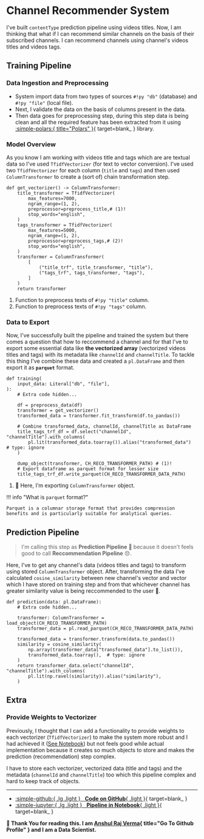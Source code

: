 # Channel Recommender System

I've built `contentType` prediction pipeline using videos titles. Now, I am thinking that what if I can recommend similar channels on the basis of their subscribed channels. I can recommend channels using channel's videos titles and videos tags.

## Training Pipeline

### Data Ingestion and Preprocessing

- System import data from two types of sources `#!py "db"` (database) and `#!py "file"` (local file).
- Next, I validate the data on the basis of columns present in the data.
- Then data goes for preprocessing step, during this step data is being clean and all the required feature has been extracted from it using [:simple-polars:{ title="Polars" }](https://pola.rs){ target=blank_ } library.

### Model Overview

As you know I am working with videos title and tags which are are textual data so I've used `TfidfVectorizer` (for text to vector conversion). I've used two `TfidfVectorizer` for each column (`title` and `tags`) and then used `ColumnTransformer` to create a (sort of) chain transformation step.

``` { .python .no-copy title="channel_reco/steps/model.py" }
def get_vectorizer() -> ColumnTransformer:
    title_transformer = TfidfVectorizer(
        max_features=7000,
        ngram_range=(1, 2),
        preprocessor=preprocess_title,# (1)!
        stop_words="english",
    )
    tags_transformer = TfidfVectorizer(
        max_features=5000,
        ngram_range=(1, 2),
        preprocessor=preprocess_tags,# (2)!
        stop_words="english",
    )
    transformer = ColumnTransformer(
        [
            ("title_trf", title_transformer, "title"),
            ("tags_trf", tags_transformer, "tags"),
        ]
    )
    return transformer
```

1. Function to preprocess texts of `#!py "title"` column.
2. Function to preprocess texts of `#!py "tags"` column.

### Data to Export

Now, I've successfully built the pipeline and trained the system but there comes a question that how to reccommend a channel and for that I've to export some essential data like **the vectorized array** (vectorized videos titles and tags) with its metadata like `channelId` and `channelTitle`.
To tackle this thing I've combine these data and created a `pl.DataFrame` and then export it as **`parquet`** format.

``` { .python .no-copy title="channel_reco/steps/training.py" hl_lines="10-13 16 17" }
def training(
    input_data: Literal["db", "file"],
):
    # Extra code hidden...

    df = preprocess_data(df)
    transformer = get_vectorizer()
    transformed_data = transformer.fit_transform(df.to_pandas())

    # Combine transformed_data, channelId, channelTitle as DataFrame
    title_tags_trf_df = df.select("channelId", "channelTitle").with_columns(
        pl.lit(transformed_data.toarray()).alias("transformed_data")  # type: ignore
    )

    dump_object(transformer, CH_RECO_TRANSFORMER_PATH) # (1)!
    # Export dataframe as parquet format for lesser size
    title_tags_trf_df.write_parquet(CH_RECO_TRANSFORMER_DATA_PATH)
```

1. 👀 Here, I'm exporting `ColumnTransformer` object.

!!! info "What is `parquet` format?"

    Parquet is a columnar storage format that provides compression benefits and is particularly suitable for analytical queries.

## Prediction Pipeline

> I'm calling this step as **Prediction Pipeline** 🙂 because it doesn't feels good to call **Reccommendation Pipeline** 😞.

Here, I've to get any channel's data (videos titles and tags) to transform using stored `ColumnTransformer` object.
After, transforming the data I've calculated `cosine_similarity` between new channel's vector and vector which I have stored on training step and from that whichever channel has greater similarity value is being reccommended to the user 🤩.

``` { .python .no-copy title="channel_reco/steps/pipeline.py" hl_lines="8-11" }
def prediction(data: pl.DataFrame):
    # Extra code hidden...

    transformer: ColumnTransformer = load_object(CH_RECO_TRANSFORMER_PATH)
    transformer_data = pl.read_parquet(CH_RECO_TRANSFORMER_DATA_PATH)

    transformed_data = transformer.transform(data.to_pandas())
    similarity = cosine_similarity(
        np.array(transformer_data["transformed_data"].to_list()),
        transformed_data.toarray(),  # type: ignore
    )
    return transformer_data.select("channelId", "channelTitle").with_columns(
        pl.lit(np.ravel(similarity)).alias("similarity"),
    )
```

## Extra

### Provide Weights to Vectorizer

Previously, I thought that I can add a functionality to provide weights to each vectorizer (`TfidfVectorizer`) to make the system more robust and I had achieved it ([See Notebook](https://github.com/arv-anshul/notebooks/blob/main/yt-watch-history/1.0_ChannelRecoSys.ipynb)) but not feels good while actual implementation because it creates so much objects to store and makes the prediction (recommendation) step complex.

I have to store each vectorizer, vectorized data (title and tags) and the metadata (`channelId` and `channelTitle`) too which this pipeline complex and hard to keep track of objects.

---

<div class="grid cards" markdown>

- [:simple-github:{ .lg .light } &nbsp; **Code on GitHub**{ .light }](https://github.com/arv-anshul/yt-watch-history/blob/main/backend/ml/channel_reco){ target=blank_ }
- [:simple-jupyter:{ .lg .light } &nbsp; **Pipeline in Notebook**{ .light }](https://github.com/arv-anshul/notebooks/blob/main/yt-watch-history/1.1_ChannelRecoSys.ipynb){ target=blank_ }

</div>

**🙏 Thank You for reading this. I am [Anshul Raj Verma](https://github.com/arv-anshul){ title="Go To Github Profile" } and I am a Data Scientist.**

